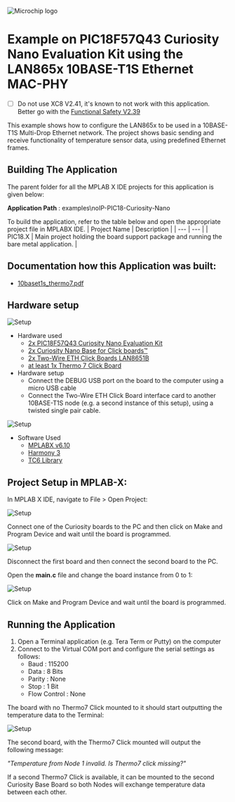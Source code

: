 ﻿![Microchip logo](https://raw.githubusercontent.com/wiki/Microchip-MPLAB-Harmony/Microchip-MPLAB-Harmony.github.io/images/microchip_logo.png)

# Example on PIC18F57Q43 Curiosity Nano Evaluation Kit using the LAN865x 10BASE-T1S Ethernet MAC-PHY

 - [ ] Do not use XC8 V2.41, it's known to not work with this application. Better go with the [Functional Safety V2.39](https://www.microchip.com/en-us/tools-resources/develop/mplab-xc-compilers/downloads-documentation#fusa)

This example shows how to configure the LAN865x to be used in a 10BASE-T1S Multi-Drop Ethernet network. The project shows basic sending and receive functionality of temperature sensor data, using predefined Ethernet frames.

## Building The Application
The parent folder for all the MPLAB X IDE projects for this application is given below:

**Application Path** : examples\noIP-PIC18-Curiosity-Nano

To build the application, refer to the table below and open the appropriate project file
in MPLABX IDE.
| Project Name              | Description                                               |
| ---                       | ---                                                       |
| PIC18.X | Main project holding the board support package and running the bare metal application.  |

## Documentation how this Application was built:
* [10baset1s_thermo7.pdf](10baset1s_thermo7.pdf)

## Hardware setup

![Setup](images/Setup.png)

* Hardware used
    * [2x PIC18F57Q43 Curiosity Nano Evaluation Kit](https://www.microchip.com/en-us/development-tool/DM164150)
    * [2x Curiosity Nano Base for Click boards™](https://www.microchip.com/en-us/development-tool/AC164162)
    * [2x Two-Wire ETH Click Boards LAN8651B](https://www.mikroe.com/two-wire-eth-click)
    * [at least 1x Thermo 7 Click Board](https://www.mikroe.com/thermo-7-click)
* Hardware setup
    * Connect the DEBUG USB port on the board to the computer using a micro USB cable
    * Connect the Two-Wire ETH Click Board interface card to another 10BASE-T1S node (e.g. a second instance of this setup), using a twisted single pair cable.

![Setup](images/Setup-2boards.jpg)

* Software Used
    * [MPLABX v6.10](https://www.microchip.com/en-us/tools-resources/develop/mplab-x-ide)
    * [Harmony 3](https://www.microchip.com/en-us/tools-resources/configure/mplab-harmony)
    * [TC6 Library](https://github.com/MicrochipTech/oa-tc6-lib)

## Project Setup in MPLAB-X:

In MPLAB X IDE, navigate to File > Open Project:
 
![Setup](images/OpenProject.jpg)

Connect one of the Curiosity boards to the PC and then click on Make and Program Device and wait until the board is programmed.

![Setup](images/Make.jpg)

Disconnect the first board and then connect the second board to the PC.

Open the **main.c** file and change the board instance from 0 to 1:

![Setup](images/NodeID.jpg)

Click on Make and Program Device and wait until the board is programmed.

## Running the Application

1. Open a Terminal application (e.g. Tera Term or Putty) on the computer
2. Connect to the Virtual COM port and configure the serial settings as follows:
    * Baud : 115200
    * Data : 8 Bits
    * Parity : None
    * Stop : 1 Bit
    * Flow Control : None
 
The board with no Thermo7 Click mounted to it should start outputting the temperature data to the Terminal:
 
![Setup](images/Running.JPG)

The second board, with the Thermo7 Click mounted will output the following message: 

*"Temperature from Node 1 invalid. Is Thermo7 click missing?"*

If a second Thermo7 Click is available, it can be mounted to the second Curiosity Base Board so both Nodes will exchange temperature data between each other.
